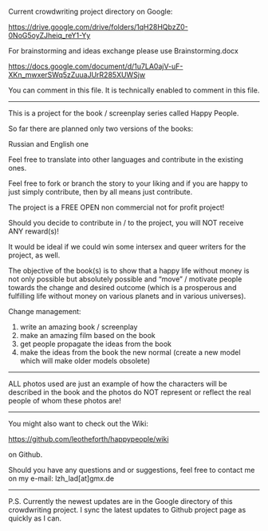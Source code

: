 Current crowdwriting project directory on Google:

https://drive.google.com/drive/folders/1qH28HQbzZ0-0NoG5oyZJheiq_reY1-Yy


For brainstorming and ideas exchange please use Brainstorming.docx

https://docs.google.com/document/d/1u7LA0ajV-uF-XKn_mwxerSWq5zZuuaJUrR285XUWSjw

You can comment in this file. It is technically enabled to comment in this file.

********************

This is a project for the book / screenplay series called Happy People. 

So far there are planned only two versions of the books:

Russian and English one

Feel free to translate into other languages and contribute in the existing ones. 

Feel free to fork or branch the story to your liking and if you are happy to just simply contribute, then by all means just contribute. 

The project is a FREE OPEN non commercial not for profit project!

Should you decide to contribute in / to the project, you will NOT receive ANY reward(s)!

It would be ideal if we could win some intersex and queer writers for the project, as well. 

The objective of the book(s) is to show that a happy life without money is not only possible but absolutely possible 
and 
“move” / motivate people towards the change and desired outcome (which is a prosperous and fulfilling life without money on various planets and in various universes). 

Change management:

1. write an amazing book / screenplay
2. make an amazing film based on the book
3. get people propagate the ideas from the book
4. make the ideas from the book the new normal (create a new model which will make older models obsolete)

****************

ALL photos used are just an example of how the characters will be described in the book and the photos do NOT represent or reflect the real people of whom these photos are!

*****************

You might also want to check out the Wiki: 

https://github.com/leotheforth/happypeople/wiki 

on Github.

Should you have any questions and or suggestions, feel free to contact me on my e-mail: lzh_lad[at]gmx.de 

*****************

P.S. Currently the newest updates are in the Google directory of this crowdwriting project. I sync the latest updates to Github project page as quickly as I can.

